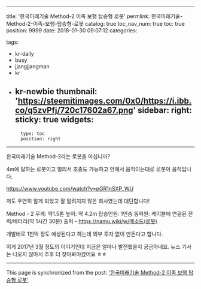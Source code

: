 
---
title: '한국미래기술 Method-2 이족 보행 탑승형 로봇'
permlink: 한국미래기술-Method-2-이족-보행-탑승형-로봇
catalog: true
toc_nav_num: true
toc: true
position: 9999
date: 2018-01-30 09:07:12
categories:

tags:
- kr-daily
- busy
- jjangjjangman
- kr
- kr-newbie
thumbnail: 'https://steemitimages.com/0x0/https://i.ibb.co/q5zvPfj/720c17602a67.png'
sidebar:
    right:
        sticky: true
widgets:
    -
        type: toc
        position: right
---


한국미래기술 Method-2라는 로봇을 아십니까?

4m에 달하는 로봇이고
멀리서 조종도 가능하고 
안에서 움직이는대로 로봇이 움직입니다.

https://www.youtube.com/watch?v=pGR1nSXP_WU

저도 우연히 알게 되었고
잘 알려지지 않은 회사였는데
대단합니다!

Method - 2
무게: 약1.5톤
높이: 약 4.2m
탑승인원: 1인승
동력원: 케이블에 연결된 전력/배터리(약 1시간 30분)
출처 - https://namu.wiki/w/메소드(로봇) 

개발비로 1천억 정도 예상된다고 하는데
외부 투자 없이 만든다고 합니다. 

이게 2017년 3월 정도의 이야기인데
지금은 얼마나 발전했을지 궁금하네요.
뉴스 기사는 나오지 않아서 추후 더 찾아봐야겠어요 ㅎㅎ

- - -

This page is synchronized from the post: ['한국미래기술 Method-2 이족 보행 탑승형 로봇'](https://steempeak.com/@jacobyu/method-2)
